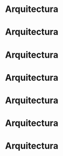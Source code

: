 # Arquitectura
# Arquitectura
# Arquitectura
# Arquitectura
# Arquitectura
# Arquitectura
# Arquitectura
